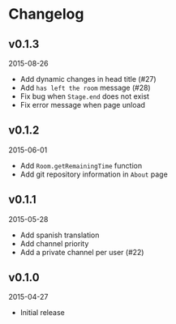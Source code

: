 Changelog
=========

v0.1.3
------
2015-08-26

- Add dynamic changes in head title (#27)
- Add `has left the room` message (#28)
- Fix bug when `Stage.end` does not exist
- Fix error message when page unload

v0.1.2
------
2015-06-01

- Add `Room.getRemainingTime` function
- Add git repository information in `About` page

v0.1.1
------
2015-05-28

- Add spanish translation
- Add channel priority
- Add a private channel per user (#22)

v0.1.0
------
2015-04-27

- Initial release
